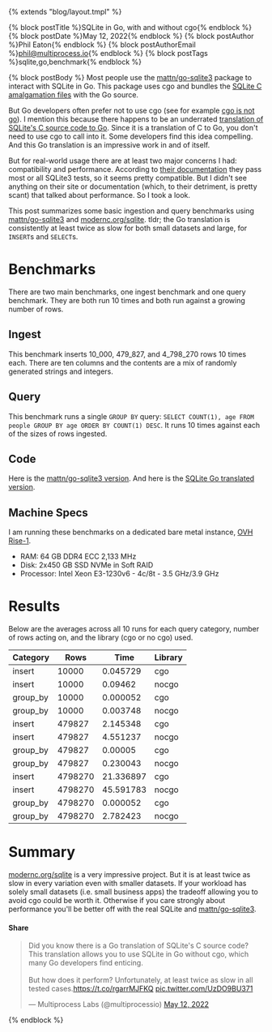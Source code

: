 {% extends "blog/layout.tmpl" %}

{% block postTitle %}SQLite in Go, with and without cgo{% endblock %}
{% block postDate %}May 12, 2022{% endblock %}
{% block postAuthor %}Phil Eaton{% endblock %}
{% block postAuthorEmail %}phil@multiprocess.io{% endblock %}
{% block postTags %}sqlite,go,benchmark{% endblock %}

{% block postBody %}
Most people use the
[mattn/go-sqlite3](https://github.com/mattn/go-sqlite3) package to interact with SQLite in Go. This
package uses cgo and bundles the [SQLite C amalgamation
files](https://github.com/mattn/go-sqlite3/commit/2df077b74c66723d9b44d01c8db88e74191bdd0e)
with the Go source.

But Go developers often prefer not to use cgo (see for example [cgo is
not go](https://dave.cheney.net/tag/cgo)). I mention this because
there happens to be an underrated [translation of SQLite's C source
code to Go](https://gitlab.com/cznic/sqlite). Since it is a
translation of C to Go, you don't need to use cgo to call into
it. Some developers find this idea compelling. And this Go translation
is an impressive work in and of itself.

But for real-world usage there are at least two major concerns I had:
compatibility and performance. According to [their
documentation](https://pkg.go.dev/modernc.org/sqlite#section-readme)
they pass most or all SQLite3 tests, so it seems pretty compatible. But I
didn't see anything on their site or documentation (which, to their detriment,
is pretty scant) that talked about performance. So I took a look.

This post summarizes some basic ingestion and query benchmarks using
[mattn/go-sqlite3](https://github.com/mattn/go-sqlite3) and
[modernc.org/sqlite](https://pkg.go.dev/modernc.org/sqlite). tldr; the
Go translation is consistently at least twice as slow for both small
datasets and large, for `INSERT`s and `SELECT`s.

# Benchmarks

There are two main benchmarks, one ingest benchmark and one query
benchmark. They are both run 10 times and both run against a growing
number of rows.

## Ingest

This benchmark inserts 10_000, 479_827, and 4_798_270 rows 10 times
each. There are ten columns and the contents are a mix of randomly
generated strings and integers.

## Query

This benchmark runs a single `GROUP BY` query: `SELECT COUNT(1), age
FROM people GROUP BY age ORDER BY COUNT(1) DESC`. It runs 10 times
against each of the sizes of rows ingested.

## Code

Here is the [mattn/go-sqlite3
version](https://github.com/multiprocessio/sqlite-cgo-no-cgo/blob/main/cgo/main.go). And here is the [SQLite Go translated
version](https://github.com/multiprocessio/sqlite-cgo-no-cgo/blob/main/nocgo/main.go).

## Machine Specs

I am running these benchmarks on a dedicated bare metal instance, [OVH
Rise-1](https://us.ovhcloud.com/bare-metal/rise/rise-1/).

* RAM: 64 GB DDR4 ECC 2,133 MHz
* Disk: 2x450 GB SSD NVMe in Soft RAID
* Processor: Intel Xeon E3-1230v6 - 4c/8t - 3.5 GHz/3.9 GHz

# Results

Below are the averages across all 10 runs for each query category,
number of rows acting on, and the library (cgo or no cgo) used.

<table class="table table-bordered table-hover table-condensed">
<thead><tr><th title="Field #1">Category</th>
<th>Rows</th>
<th>Time</th>
<th>Library</th>
</tr></thead>
<tbody><tr>
<td>insert</td>
<td>10000</td>
<td>0.045729</td>
<td>cgo</td>
</tr>
<tr>
<td>insert</td>
<td>10000</td>
<td>0.09462</td>
<td>nocgo</td>
</tr>
<tr>
<td>group_by</td>
<td>10000</td>
<td>0.000052</td>
<td>cgo</td>
</tr>
<tr>
<td>group_by</td>
<td>10000</td>
<td>0.003748</td>
<td>nocgo</td>
</tr>
<tr>
<td>insert</td>
<td>479827</td>
<td>2.145348</td>
<td>cgo</td>
</tr>
<tr>
<td>insert</td>
<td>479827</td>
<td>4.551237</td>
<td>nocgo</td>
</tr>
<tr>
<td>group_by</td>
<td>479827</td>
<td>0.00005</td>
<td>cgo</td>
</tr>
<tr>
<td>group_by</td>
<td>479827</td>
<td>0.230043</td>
<td>nocgo</td>
</tr>
<tr>
<td>insert</td>
<td>4798270</td>
<td>21.336897</td>
<td>cgo</td>
</tr>
<tr>
<td>insert</td>
<td>4798270</td>
<td>45.591783</td>
<td>nocgo</td>
</tr>
<tr>
<td>group_by</td>
<td>4798270</td>
<td>0.000052</td>
<td>cgo</td>
</tr>
<tr>
<td>group_by</td>
<td>4798270</td>
<td>2.782423</td>
<td>nocgo</td>
</tr>
</tbody></table>

# Summary

[modernc.org/sqlite](https://gitlab.com/cznic/sqlite) is a very impressive project. But it is at least
twice as slow in every variation even with smaller datasets. If your
workload has solely small datasets (i.e. small business apps) the
tradeoff allowing you to avoid cgo could be worth it. Otherwise if you
care strongly about performance you'll be better off with the real
SQLite and [mattn/go-sqlite3](https://github.com/mattn/go-sqlite3).

#### Share

<blockquote class="twitter-tweet"><p lang="en" dir="ltr">Did you know there is a Go translation of SQLite&#39;s C source code? This translation allows you to use SQLite in Go without cgo, which many Go developers find enticing.<br><br>But how does it perform? Unfortunately, at least twice as slow in all tested cases.<a href="https://t.co/rgarrMJFKQ">https://t.co/rgarrMJFKQ</a> <a href="https://t.co/UzDO9BU371">pic.twitter.com/UzDO9BU371</a></p>&mdash; Multiprocess Labs (@multiprocessio) <a href="https://twitter.com/multiprocessio/status/1524795230188347393?ref_src=twsrc%5Etfw">May 12, 2022</a></blockquote> <script async src="https://platform.twitter.com/widgets.js" charset="utf-8"></script>

{% endblock %}
